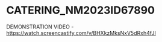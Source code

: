 # CATERING_NM2023ID67890
DEMONSTRATION VIDEO - https://watch.screencastify.com/v/BHXkzMksNxV5dRxh4fJI

